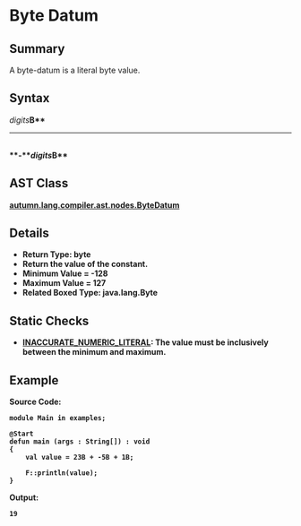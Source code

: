 # Byte Datum

## Summary

A byte-datum is a literal byte value.

## Syntax

<div class="syntax">
<i>digits</i><b class='keyword'>B**<br>
<hr><br>
**-**<i>digits</i><b class='keyword'>B**<br>
</div>

## AST Class

[autumn.lang.compiler.ast.nodes.ByteDatum](https://www.mackenziehigh.com/autumn/javadoc/autumn/lang/compiler/ast/nodes/ByteDatum.html)

## Details

+ Return Type: byte
+ Return the value of the constant.
+ Minimum Value = -128
+ Maximum Value = 127
+ Related Boxed Type: java.lang.Byte

## Static Checks

+ [INACCURATE_NUMERIC_LITERAL](https://www.mackenziehigh.com/autumn/javadoc/autumn/lang/compiler/errors/ErrorCode.html#INACCURATE_NUMERIC_LITERAL): The value must be inclusively between the minimum and maximum.

## Example

**Source Code:**

```plain
module Main in examples;

@Start
defun main (args : String[]) : void
{
    val value = 23B + -5B + 1B;

    F::println(value);
}
```

**Output:**

```plain
19
```

